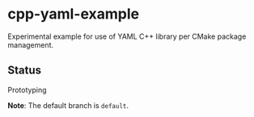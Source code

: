 # cpp-yaml-example
Experimental example for use of YAML C++ library per CMake package management.

## Status
Prototyping

**Note**: The default branch is `default`.
